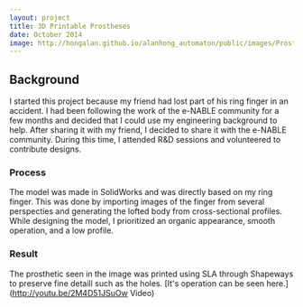 ```yaml
---
layout: project
title: 3D Printable Prostheses
date: October 2014
image: http://hongalan.github.io/alanhong_automaton/public/images/Prosthetic.jpg
---
```


## Background

I started this project because my friend had lost part of his ring finger in an accident. I had been following the work of the e-NABLE community for a few months and decided that I could use my engineering background to help. After sharing it with my friend, I decided to share it with the e-NABLE community. During this time, I attended R&D sessions and volunteered to contribute designs.

### Process

The model was made in SolidWorks and was directly based on my ring finger. This was done by importing images of the finger from several perspecties and generating the lofted body from cross-sectional profiles. While designing the model, I prioritized an organic appearance, smooth operation, and a low profile.

### Result

The prosthetic seen in the image was printed using SLA through Shapeways to preserve fine detaill such as the holes. 
    [It's operation can be seen here.] (http://youtu.be/2M4D51JSuOw Video)

